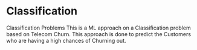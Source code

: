 # Classification
Classification Problems
This is a ML approach on a Classification problem based on Telecom Churn. This approach is done to predict the Customers who are having a high chances of Churning out. 
